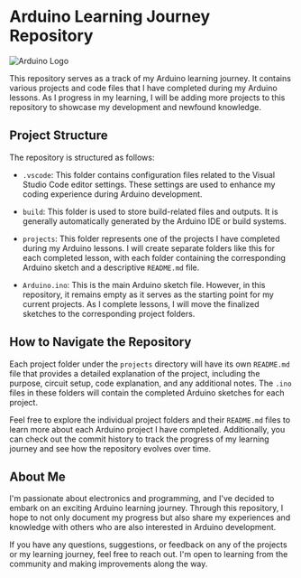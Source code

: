 # Arduino Learning Journey Repository

![Arduino Logo](https://upload.wikimedia.org/wikipedia/commons/thumb/8/87/Arduino_Logo.svg/200px-Arduino_Logo.svg.png)

This repository serves as a track of my Arduino learning journey. It contains various projects and code files that I have completed during my Arduino lessons. As I progress in my learning, I will be adding more projects to this repository to showcase my development and newfound knowledge.

## Project Structure

The repository is structured as follows:

- `.vscode`: This folder contains configuration files related to the Visual Studio Code editor settings. These settings are used to enhance my coding experience during Arduino development.

- `build`: This folder is used to store build-related files and outputs. It is generally automatically generated by the Arduino IDE or build systems.

- `projects`: This folder represents one of the projects I have completed during my Arduino lessons. I will create separate folders like this for each completed lesson, with each folder containing the corresponding Arduino sketch and a descriptive `README.md` file.

- `Arduino.ino`: This is the main Arduino sketch file. However, in this repository, it remains empty as it serves as the starting point for my current projects. As I complete lessons, I will move the finalized sketches to the corresponding project folders.

## How to Navigate the Repository

Each project folder under the `projects` directory will have its own `README.md` file that provides a detailed explanation of the project, including the purpose, circuit setup, code explanation, and any additional notes. The `.ino` files in these folders will contain the completed Arduino sketches for each project.

Feel free to explore the individual project folders and their `README.md` files to learn more about each Arduino project I have completed. Additionally, you can check out the commit history to track the progress of my learning journey and see how the repository evolves over time.

## About Me

I'm passionate about electronics and programming, and I've decided to embark on an exciting Arduino learning journey. Through this repository, I hope to not only document my progress but also share my experiences and knowledge with others who are also interested in Arduino development.

If you have any questions, suggestions, or feedback on any of the projects or my learning journey, feel free to reach out. I'm open to learning from the community and making improvements along the way.